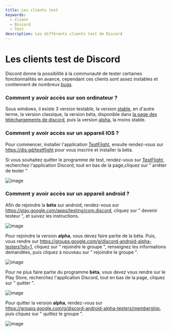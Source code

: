 ```yaml
---
title: Les clients test
keywords:
  - Client
  - Discord
  - Test
description: Les différents clients test de Discord
---
```


# Les clients test de Discord

Discord donne la possibilité à la communauté de tester certaines fonctionnalités en avance, cependant ces clients sont assez instables et contiennent de nombreux [bugs](https://dfr.gd/bugreport).

### Comment y avoir accès sur son ordinateur ?

Sous windows, il existe 3 version testable, la version [stable](https://discord.com/download), en d'autre terme, la version classique, la version béta, disponible dans [la page des téléchargements de discord](https://discord.com/download), puis la version [alpha](https://discord.com/api/downloads/distributions/app/installers/latest?platform=win&channel=canary&arch=x86), la moins stable.

### Comment y avoir accès sur un appareil IOS ?

Pour commencer, installer l'application [TestFlight](https://apps.apple.com/us/app/testflight/id899247664), ensuite rendez-vous sur https://dis.gd/testflight pour vous inscrire et installer la béta.

Si vous souhaitez quitter le programme de test, rendez-vous sur [TestFlight](https://apps.apple.com/us/app/testflight/id899247664), recherchez l'application Discord, tout en bas de la page,cliquez sur " arrêter de tester "

![image](https://user-images.githubusercontent.com/84471738/152777242-5fb68066-251a-4032-8db6-95c6326e2bba.png)

### Comment y avoir accès sur un appareil android ?

Afin de rejoindre la **béta** sur android, rendez-vous sur https://play.google.com/apps/testing/com.discord, cliquez sur " devenir testeur ", et suivez les instructions.

![image](https://user-images.githubusercontent.com/84471738/152700070-742e2cdb-cc98-4354-8632-35a695e325e5.png)

Pour rejoindre la version **alpha**, vous devez faire partie de la béta. Puis, vous rendre sur https://groups.google.com/g/discord-android-alpha-testers?pli=1, cliquez sur " rejoindre le groupe ", renseignez les informations demandées, puis cliquez à nouveau sur " rejoindre le groupe ".

![image](https://user-images.githubusercontent.com/84471738/152694383-d7d6d73b-421b-4890-91a5-81970c6f3a21.png)

Pour ne plus faire partie du programme **béta**, vous devez vous rendre sur le Play Store, recherchez l'application Discord, tout en bas de la page, cliquez sur " quitter ".

![image](https://user-images.githubusercontent.com/84471738/152699818-df934cbc-8367-41c8-a28d-225a4a80161d.png)

Pour quitter la version **alpha**, rendez-vous sur https://groups.google.com/g/discord-android-alpha-testers/membership, puis cliquez sur " quittez le groupe ". 

![image](https://user-images.githubusercontent.com/84471738/152699879-379f141e-0d24-481d-8c0b-eae61b8ac6a5.png)
